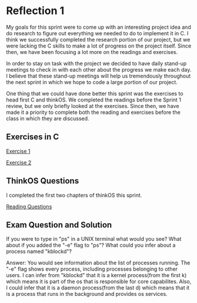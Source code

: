 # Reflection 1
My goals for this sprint were to come up with an interesting project idea and do research to figure out everything we needed to do to implement it in C. I think we successfully completed the research portion of our project, but we were lacking the C skills to make a lot of progress on the project itself. Since then, we have been focusing a lot more on the readings and exercises. 

In order to stay on task with the project we decided to have daily stand-up meetings to check in with each other about the progress we make each day. I believe that these stand-up meetings will help us tremendously throughout the next sprint in which we hope to code a large portion of our project. 

One thing that we could have done better this sprint was the exercises to head first C and thinkOS. We completed the readings before the Sprint 1 review, but we only briefly looked at the exercises. Since then, we have made it a priority to complete both the reading and exercises before the class in which they are discussed.

## Exercises in C
[Exercise 1](https://github.com/jag-123/ExercisesInC/tree/master/exercises/ex01)

[Exercise 2](https://github.com/jag-123/ExercisesInC/tree/master/exercises/ex02)

## ThinkOS Questions
I completed the first two chapters of thinkOS this sprint. 

[Reading Questions](https://github.com/jag-123/ExercisesInC/blob/master/reading_questions/thinkos.md)

## Exam Question and Solution
If you were to type in "ps" in a UNIX terminal what would you see? What about if you added the "-e" flag to "ps"? What could you infer about a process named "kblockd"?

Answer: 
You would see information about the list of processes running. The "-e" flag shows every process, including processes belonging to other users. I can infer from "kblockd" that it is a kernel process(from the first k) which means it is part of the os that is responsible for core capabilites. Also, I could infer that it is a daemon process(from the last d) which means that it is a process that runs in the background and provides os services. 
